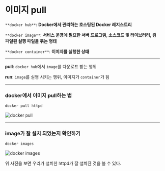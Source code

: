 # 이미지 pull

`**docker hub**`: **Docker에서 관리하는 호스팅된 Docker 레지스트리**

`**docker image**`: **서비스 운영에 필요한 서버 프로그램, 소스코드 및 라이브러리, 컴파일된 실행 파일을 묶는 형태**

`**docker container**`: **이미지를 실행한 상태**

---

**pull**: `docker hub`에서 `image`를 다운로드 받는 행위

**run**: `image`를 실행 시키는 행위, 이미지가 `container`가 됨

---

### docker에서 이미지 pull하는 법

```powershell
docker pull httpd
```

<img src="./이미지 pull /%E1%84%89%E1%85%B3%E1%84%8F%E1%85%B3%E1%84%85%E1%85%B5%E1%86%AB%E1%84%89%E1%85%A3%E1%86%BA_2023-04-21_%E1%84%8B%E1%85%A9%E1%84%92%E1%85%AE_11.44.54.png" alt="docker pull" />

---

### image가 잘 설치 되었는지 확인하기

```powershell
docker images
```

<img src="./이미지 pull /%E1%84%89%E1%85%B3%E1%84%8F%E1%85%B3%E1%84%85%E1%85%B5%E1%86%AB%E1%84%89%E1%85%A3%E1%86%BA_2023-04-21_%E1%84%8B%E1%85%A9%E1%84%92%E1%85%AE_11.45.55.png" alt="docker images" />

위 사진을 보면 우리가 설치한 httpd가 잘 설치된 것을 볼 수 있다.
